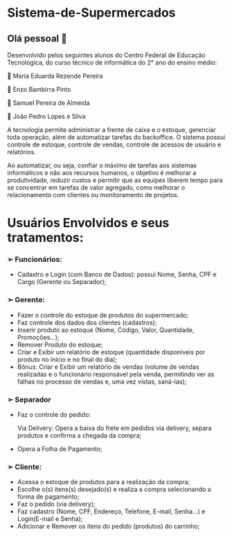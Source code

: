 # Sistema-de-Supermercados

## Olá pessoal 👋

Desenvolvido pelos seguintes alunos do Centro Federal de Educação Tecnológica, do curso técnico de informática do 2° ano do ensino médio:

<p>🌱 Maria Eduarda Rezende Pereira</p>
<p>🌱 Enzo Bambirra Pinto</p> 
<p>🌱 Samuel Pereira de Almeida</p>
<p>🌱 João Pedro Lopes e Silva</p>


A tecnologia permite administrar a frente de caixa e o estoque, gerenciar toda operação, além de automatizar tarefas do backoffice. O sistema possui controle de estoque, controle de vendas, controle de acessos de usuário e relatórios.

Ao automatizar, ou seja, confiar o máximo de tarefas aos sistemas informáticos e não aos recursos humanos, o objetivo é melhorar a produtividade, reduzir custos e permitir que as equipes liberem tempo para se concentrar em tarefas de valor agregado, como melhorar o relacionamento com clientes ou monitoramento de projetos. 

# Usuários Envolvidos e seus tratamentos:

### ➢ Funcionários: 
- Cadastro e Login (com Banco de Dados): possui Nome, Senha, CPF e Cargo (Gerente ou Separador); 

### ➢ Gerente: 
- Fazer o controle do estoque de produtos do supermercado; 
- Faz controle dos dados dos clientes (cadastros);
- Inserir produto ao estoque (Nome, Código, Valor, Quantidade, Promoções…); 
- Remover Produto do estoque;
- Criar e Exibir um relatório de estoque (quantidade disponíveis por produto no início e no final do dia); 
- Bônus: Criar e Exibir um relatório de vendas (volume de vendas realizadas e o funcionário responsável pela venda, permitindo ver as falhas no processo de vendas e, uma vez vistas, saná-las);

### ➢ Separador
- Faz o controle do pedido:
  <p>Via Delivery: Opera a baixa do frete em pedidos via delivery, separa produtos e confirma a chegada da compra;</p>
- Opera a Folha de Pagamento;

### ➢ Cliente:
- Acessa o estoque de produtos para a realização da compra; 
- Escolhe o(s) itens(s) desejado(s) e realiza a compra selecionando a forma de pagamento; 
- Faz o pedido (via delivery); 
- Faz cadastro (Nome, CPF, Endereço, Telefone, E-mail, Senha…) e Login(E-mail e Senha); 
- Adicionar e Remover os itens do pedido (produtos) do carrinho;
